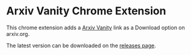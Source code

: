 # Arxiv Vanity Chrome Extension

This chrome extension adds a [Arxiv Vanity](https://www.arxiv-vanity.com) link as a Download option on arxiv.org.

The latest version can be downloaded on the [releases page](https://github.com/mentalityai/arxiv-vanity-chrome/releases).